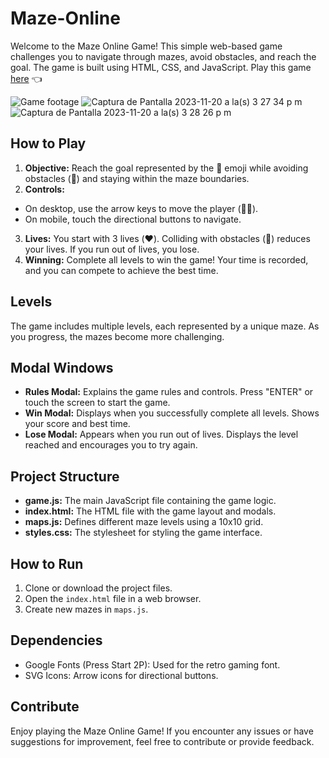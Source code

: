 # Maze-Online

Welcome to the Maze Online Game! This simple web-based game challenges you to navigate through mazes, avoid obstacles, and reach the goal. The game is built using HTML, CSS, and JavaScript. Play this game [here](https://jsurrea.github.io/Maze-Online/) 👈

![Game footage](https://user-images.githubusercontent.com/68788933/229954640-2680a539-cf6e-4e80-af75-12441e093c5b.png)
![Captura de Pantalla 2023-11-20 a la(s) 3 27 34 p m](https://github.com/jsurrea/Maze-Online/assets/68788933/36a30fd2-52f5-4c38-8f2c-470d3a7e239c)
![Captura de Pantalla 2023-11-20 a la(s) 3 28 26 p m](https://github.com/jsurrea/Maze-Online/assets/68788933/b8b8524a-3a0c-436b-a87c-683b2254dd1c)



## How to Play

1. **Objective:** Reach the goal represented by the 🎁 emoji while avoiding obstacles (🌳) and staying within the maze boundaries.
2. **Controls:**
  - On desktop, use the arrow keys to move the player (🏃‍♂️).
  - On mobile, touch the directional buttons to navigate.
3. **Lives:** You start with 3 lives (❤️). Colliding with obstacles (🌳) reduces your lives. If you run out of lives, you lose.
4. **Winning:** Complete all levels to win the game! Your time is recorded, and you can compete to achieve the best time.

## Levels

The game includes multiple levels, each represented by a unique maze. As you progress, the mazes become more challenging.

## Modal Windows

- **Rules Modal:** Explains the game rules and controls. Press "ENTER" or touch the screen to start the game.
- **Win Modal:** Displays when you successfully complete all levels. Shows your score and best time.
- **Lose Modal:** Appears when you run out of lives. Displays the level reached and encourages you to try again.

## Project Structure

- **game.js:** The main JavaScript file containing the game logic.
- **index.html:** The HTML file with the game layout and modals.
- **maps.js:** Defines different maze levels using a 10x10 grid.
- **styles.css:** The stylesheet for styling the game interface.

## How to Run

1. Clone or download the project files.
2. Open the `index.html` file in a web browser.
3. Create new mazes in `maps.js`.

## Dependencies

- Google Fonts (Press Start 2P): Used for the retro gaming font.
- SVG Icons: Arrow icons for directional buttons.

## Contribute

Enjoy playing the Maze Online Game! If you encounter any issues or have suggestions for improvement, feel free to contribute or provide feedback.
